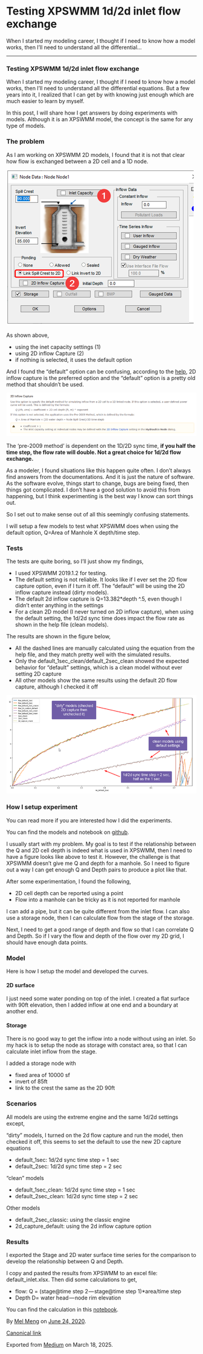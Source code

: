 # Testing XPSWMM 1d/2d inlet flow exchange

When I started my modeling career, I thought if I need to know how a model works, then I’ll need to understand all the differential…

---

### Testing XPSWMM 1d/2d inlet flow exchange

When I started my modeling career, I thought if I need to know how a model works, then I’ll need to understand all the differential equations. But a few years into it, I realized that I can get by with knowing just enough which are much easier to learn by myself.

In this post, I will share how I get answers by doing experiments with models. Although it is an XPSWMM model, the concept is the same for any type of models.

### The problem

As I am working on XPSWMM 2D models, I found that it is not that clear how flow is exchanged between a 2D cell and a 1D node.

![](images\1_RhRlosNblpU4fg55wIZyyw.png)

As shown above,

* using the inet capacity settings (1)
* using 2D inflow Capture (2)
* if nothing is selected, it uses the default option

And I found the “default” option can be confusing, according to the [help](https://help.innovyze.com/display/xps/2D+Job+Control+Settings#id-2DJobControlSettings-2DInflowCapture), 2D inflow capture is the preferred option and the “default” option is a pretty old method that shouldn’t be used.

![](images\1_OlSpQwFgGuNPW7pwC-rJfQ.png)

The ‘pre-2009 method’ is dependent on the 1D/2D sync time, **if you half the time step, the flow rate will double. Not a great choice for 1d/2d flow exchange.**

As a modeler, I found situations like this happen quite often. I don’t always find answers from the documentations. And it is just the nature of software. As the software evolve, things start to change, bugs are being fixed, then things got complicated. I don’t have a good solution to avoid this from happening, but I think experimenting is the best way I know can sort things out.

So I set out to make sense out of all this seemingly confusing statements.

I will setup a few models to test what XPSWMM does when using the default option, Q=Area of Manhole X depth/time step.

### Tests

The tests are quite boring, so I’ll just show my findings,

* I used XPSWMM 2019.1.2 for testing.
* The default setting is not reliable. It looks like if I ever set the 2D flow capture option, even if I turn it off. The “default” will be using the 2D inflow capture instead (dirty models).
* The default 2d inflow capture is Q=13.382\*depth ^.5, even though I didn’t enter anything in the settings
* For a clean 2D model (I never turned on 2D inflow capture), when using the default setting, the 1d/2d sync time does impact the flow rate as shown in the help file (clean models).

The results are shown in the figure below,

* All the dashed lines are manually calculated using the equation from the help file, and they match pretty well with the simulated results.
* Only the default\_1sec\_clean/default\_2sec\_clean showed the expected behavior for “default” settings, which is a clean model without ever setting 2D capture
* All other models show the same results using the default 2D flow capture, although I checked it off

![](images\1_MpLQJNbGCJAfQHYfeFugog.png)

### How I setup experiment

You can read more if you are interested how I did the experiments.

You can find the models and notebook on [github](https://github.com/mel-meng/xpswmm/tree/master/models/1d2d).

I usually start with my problem. My goal is to test if the relationship between the Q and 2D cell depth is indeed what is used in XPSWMM, then I need to have a figure looks like above to test it. However, the challenge is that XPSWMM doesn’t give me Q and depth for a manhole. So I need to figure out a way I can get enough Q and Depth pairs to produce a plot like that.

After some experimentation, I found the following,

* 2D cell depth can be reported using a point
* Flow into a manhole can be tricky as it is not reported for manhole

I can add a pipe, but it can be quite different from the inlet flow. I can also use a storage node, then I can calculate flow from the stage of the storage.

Next, I need to get a good range of depth and flow so that I can correlate Q and Depth. So if I vary the flow and depth of the flow over my 2D grid, I should have enough data points.

### Model

Here is how I setup the model and developed the curves.

#### 2D surface

I just need some water ponding on top of the inlet. I created a flat surface with 90ft elevation, then I added inflow at one end and a boundary at another end.

#### Storage

There is no good way to get the inflow into a node without using an inlet. So my hack is to setup the node as storage with constact area, so that I can calculate inlet inflow from the stage.

I added a storage node with

* fixed area of 10000 sf
* invert of 85ft
* link to the crest the same as the 2D 90ft

### Scenarios

All models are using the extreme engine and the same 1d/2d settings except,

“dirty” models, I turned on the 2d flow capture and run the model, then checked it off, this seems to set the default to use the new 2D capture equations

* default\_1sec: 1d/2d sync time step = 1 sec
* default\_2sec: 1d/2d sync time step = 2 sec

“clean” models

* default\_1sec\_clean: 1d/2d sync time step = 1 sec
* default\_2sec\_clean: 1d/2d sync time step = 2 sec

Other models

* default\_2sec\_classic: using the classic engine
* 2d\_capture\_default: using the 2d inflow capture option

### Results

I exported the Stage and 2D water surface time series for the comparison to develop the relationship between Q and Depth.

I copy and pasted the results from XPSWMM to an excel file: default\_inlet.xlsx. Then did some calculations to get,

* flow: Q = (stage@time step 2 — stage@time step 1)\*area/time step
* Depth D= water head — node rim elevation

You can find the calculation in this [notebook](https://github.com/mel-meng/xpswmm/blob/master/models/1d2d/Default%20Inlet%20Capture.ipynb).

By [Mel Meng](https://medium.com/@mel-meng-pe) on [June 24, 2020](https://medium.com/p/29c6dad2b899).

[Canonical link](https://medium.com/@mel-meng-pe/testing-xpswmm-1d-2d-inlet-flow-exchange-29c6dad2b899)

Exported from [Medium](https://medium.com) on March 18, 2025.